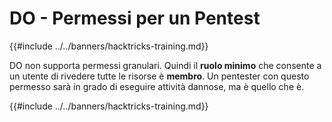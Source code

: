 # DO - Permessi per un Pentest

{{#include ../../banners/hacktricks-training.md}}

DO non supporta permessi granulari. Quindi il **ruolo minimo** che consente a un utente di rivedere tutte le risorse è **membro**. Un pentester con questo permesso sarà in grado di eseguire attività dannose, ma è quello che è.

{{#include ../../banners/hacktricks-training.md}}
